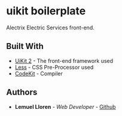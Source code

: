 # uikit boilerplate

Alectrix Electric Services front-end.

## Built With

* [UiKit 2](https://getuikit.com/v2/) - The front-end framework used
* [Less](http://lesscss.org/) - CSS Pre-Processor used
* [CodeKit](https://codekitapp.com/) - Compiler

## Authors

* **Lemuel Lloren** - *Web Developer* - [Github](https://github.com/lemuellloren)


